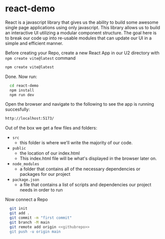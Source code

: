 # react-demo

React is a javascript library that gives us the ability to build some awesome single page applications using only javascript. This library allows us to build an interactive UI utilizing a modular component structure. The goal here is to break our code up into re-usable modules that can update our UI in a simple and efficient manner.


Before creating your Repo, create a new React App in our U2 directory with `npm create vite@latest` command
```bash
npm create vite@latest
```
Done. Now run:
```bash
  cd react-demo
  npm install
  npm run dev
```
Open the browser and navigate to the following to see the app is running succesfully:
```bash
http://localhost:5173/
```
Out of the box we get a few files and folders:

- `src`
  - this folder is where we'll write the majority of our code.
- `public`
  - the location of our index.html
  - This index.html file will be what's displayed in the browser later on.
- `node_modules`
  - a folder that contains all of the necessary dependencies or packages for our project
- `package.json`
  - a file that contains a list of scripts and dependencies our project needs in order to run
 

Now connect a Repo
```bash
  git init
  git add .
  git commit -m "first commit"
  git branch -M main
  git remote add origin <<githubrepo>>
  git push -u origin main
```

